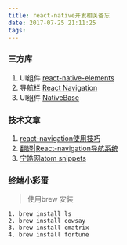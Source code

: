 ```yaml
---
title: react-native开发相关备忘
date: 2017-07-25 21:11:25
tags:
---
```

### 三方库
1. UI组件  [react-native-elements](https://github.com/react-native-community/react-native-elements)
2. 导航栏  [React Navigation](https://reactnavigation.org)
3. UI组件 [NativeBase](https://github.com/GeekyAnts/NativeBase)


### 技术文章
1. [react-navigation使用技巧](http://www.jianshu.com/p/2f575cc35780)
2. [翻译|React-navigation导航系统](http://www.jianshu.com/p/4d14bd41dff3)
3. [宁皓网atom snippets](https://talk.ninghao.net/t/hao-ge-ke-yi-fen-xiang-xia-ni-de-atom-snippetsyao/3626)

### 终端小彩蛋
>使用brew 安装 

```
1. brew install ls
2. brew install cowsay
3. brew install cmatrix
4. brew install fortune
```